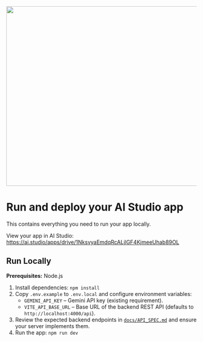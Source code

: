 <div align="center">
<img width="1200" height="475" alt="GHBanner" src="https://github.com/user-attachments/assets/0aa67016-6eaf-458a-adb2-6e31a0763ed6" />
</div>

# Run and deploy your AI Studio app

This contains everything you need to run your app locally.

View your app in AI Studio: https://ai.studio/apps/drive/1NksvyaEmdqRcALjlGF4KjmeeUhab89OL

## Run Locally

**Prerequisites:**  Node.js


1. Install dependencies:
   `npm install`
2. Copy `.env.example` to `.env.local` and configure environment variables:
   * `GEMINI_API_KEY` – Gemini API key (existing requirement).
   * `VITE_API_BASE_URL` – Base URL of the backend REST API (defaults to `http://localhost:4000/api`).
3. Review the expected backend endpoints in [`docs/API_SPEC.md`](docs/API_SPEC.md) and ensure your server implements them.
4. Run the app:
   `npm run dev`
